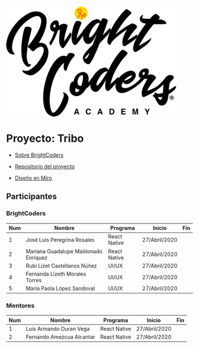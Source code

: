 ![BrightCoders Logo](../../imgs/logo-bc.png)


# Proyecto: Tribo
- [Sobre BrightCoders](https://github.com/magma-labs/BrightCoders/blob/master/nosotros.md)

- [Repositorio del proyecto](https://github.com/magma-labs/tribo)
- [Diseño en Miro](https://miro.com/app/board/o9J_ktv22zI=/)


## Participantes

### BrightCoders

Num | Nombre | Programa | Inicio | Fin
--- | --- | --- | --- | --- 
1 | José Luis Peregrina Rosales | React Native | 27/Abril/2020| 
2 | Mariana Guadalupe Maldonado Enríquez | React Native | 27/Abril/2020 | 
3 | Rubí Lizet Castellanos Núñez | UI/UX | 27/Abril/2020 | 
4 | Fernanda Lizeth Morales Torres | UI/UX | 27/Abril/2020 | 
5 | Maria Paola López Sandoval |UI/UX |27/Abril/2020  | 

### Mentores

Num | Nombre | Programa | Inicio | Fin
--- | --- | --- | --- | --- 
1 | Luis Armando Duran Vega| React Native | 27/Abril/2020 | 
2 | Fernando Amezcua Alcantar | React Native | 27/Abril/2020 | 



